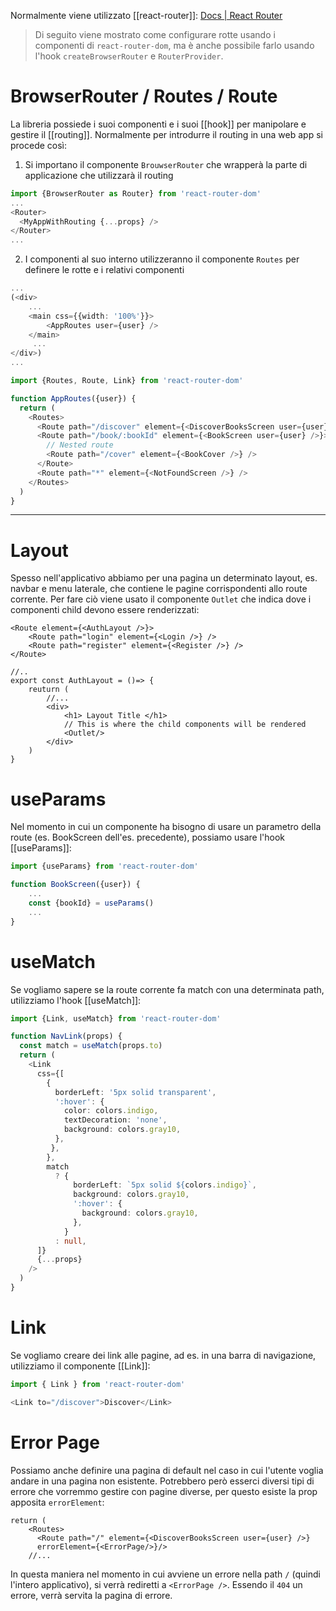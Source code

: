 Normalmente viene utilizzato [[react-router]]:
[Docs | React Router](https://reactrouter.com/en/main)

>Di seguito viene mostrato come configurare rotte usando i componenti di `react-router-dom`, ma è anche possibile farlo usando l'hook `createBrowserRouter` e `RouterProvider`.
# BrowserRouter / Routes / Route

La libreria possiede i suoi componenti e i suoi [[hook]] per manipolare e gestire il [[routing]].
Normalmente per introdurre il routing in una web app si procede così:
1. Si importano il componente `BrouwserRouter` che wrapperà la parte di applicazione che utilizzarà il routing

```ts
import {BrowserRouter as Router} from 'react-router-dom'
...
<Router>
  <MyAppWithRouting {...props} />
</Router>
...
```

2. I componenti al suo interno utilizzeranno il componente `Routes` per definere le rotte e i relativi componenti

```ts
...
(<div>
	...
	<main css={{width: '100%'}}>
	    <AppRoutes user={user} />
    </main>
	 ...
</div>)
...

import {Routes, Route, Link} from 'react-router-dom'

function AppRoutes({user}) {
  return (
    <Routes>
      <Route path="/discover" element={<DiscoverBooksScreen user={user} />} />
      <Route path="/book/:bookId" element={<BookScreen user={user} />}>
	    // Nested route
		<Route path="/cover" element={<BookCover />} />
	  </Route>
      <Route path="*" element={<NotFoundScreen />} />
    </Routes>
  )
}
```

---

# Layout

Spesso nell'applicativo abbiamo per una pagina un determinato layout, es. navbar e menu laterale, che contiene le pagine corrispondenti allo route corrente.
Per fare ciò viene usato il componente `Outlet` che indica dove i componenti child devono essere renderizzati:

```tsx
<Route element={<AuthLayout />}>
	<Route path="login" element={<Login />} />
	<Route path="register" element={<Register />} />
</Route>

//..
export const AuthLayout = ()=> {
	reuturn (
		//...
		<div>
			<h1> Layout Title </h1>
			// This is where the child components will be rendered
			<Outlet/>
		</div>
	)
}
```
# useParams
Nel momento in cui un componente ha bisogno di usare un parametro della route (es. BookScreen dell'es. precedente), possiamo usare l'hook [[useParams]]:

```ts
import {useParams} from 'react-router-dom'

function BookScreen({user}) {
	...
	const {bookId} = useParams()
	...
}
```

# useMatch
Se vogliamo sapere se la route corrente fa match con una determinata path, utilizziamo l'hook [[useMatch]]:

```ts
import {Link, useMatch} from 'react-router-dom'

function NavLink(props) {
  const match = useMatch(props.to)
  return (
    <Link
      css={[
        {
          borderLeft: '5px solid transparent',
          ':hover': {
            color: colors.indigo,
            textDecoration: 'none',
            background: colors.gray10,
          },
         },
        },
        match
          ? {
              borderLeft: `5px solid ${colors.indigo}`,
              background: colors.gray10,
              ':hover': {
                background: colors.gray10,
              },
            }
          : null,
      ]}
      {...props}
    />
  )
}
```

# Link
Se vogliamo creare dei link alle pagine, ad es. in una barra di navigazione, utilizziamo il componente [[Link]]:

```ts
import { Link } from 'react-router-dom'

<Link to="/discover">Discover</Link>
```

# Error Page

Possiamo anche definire una pagina di default nel caso in cui l'utente voglia andare in una pagina non esistente. Potrebbero però esserci diversi tipi di errore che vorremmo gestire con pagine diverse, per questo esiste la prop apposita `errorElement`:

```tsx
return (
    <Routes>
      <Route path="/" element={<DiscoverBooksScreen user={user} />} 
      errorElement={<ErrorPage/>}/>
    //...
```

In questa maniera nel momento in cui avviene un errore nella path `/` (quindi l'intero applicativo), si verrà rediretti a `<ErrorPage />`. Essendo il `404` un errore, verrà servita la pagina di errore.